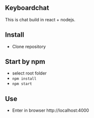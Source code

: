 ## Keyboardchat
This is chat build in react + nodejs.

## Install
* Clone repository

## Start by npm
* select root folder
* ``` npm install ```
* ``` npm start ```

## Use
* Enter in browser http://localhost:4000
